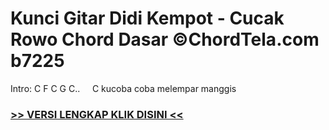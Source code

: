 
 # Kunci Gitar Didi Kempot - Cucak Rowo Chord Dasar ©ChordTela.com b7225


Intro: C F C G C..     C kucoba coba melempar manggis

###  <a href="https://shortlighzx.web.app?sq=Kunci Gitar Didi Kempot - Cucak Rowo Chord Dasar ©ChordTela.com"> >> VERSI LENGKAP KLIK DISINI << </a>
